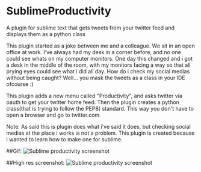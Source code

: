 # SublimeProductivity
A plugin for sublime text that gets tweets from your twitter feed and displays them as a python class

This plugin started as a joke between me and a colleague. We sit in an open office at work.
I've always had my desk in a corner before, and no one could see whats on my computer monitors.
One day this changed and i got a desk in the middle of the room, with my monitors facing a way so that all prying eyes could
see what i did all day. How do i check my social medias without being caught? Well... you mask the tweets as a class in your IDE 
ofcourse :)

This plugin adds a new menu called "Productivity", and asks twitter via oauth to get your twitter home feed. Then the plugin creates
a python class(that is trying to follow the PEP8) standard. This way you don't have to open a browser and go to twitter.com.

Note: As said this is plugin does what i've said it does, but checking social medias at the place i works is not a problem. This plugin is created because i wanted to learn how to make one for sublime.

##Gif:
![Sublime productivity screenshot](http://www.christianengvall.se/wp-content/uploads/2016/05/Sublime-productivity-gif.gif)



##High res screenshot:
![Sublime productivity screenshot](http://www.christianengvall.se/wp-content/uploads/2016/05/SublimeProductivity.png)
